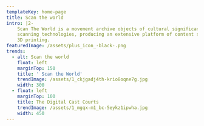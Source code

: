 ```yaml
---
templateKey: home-page
title: Scan the world
intro: |2-
    Scan The World is a movement archive objects of cultural significance using 3D
    scanning technologies, producing an extensive platform of content suitable for
    3D printing.
featuredImage: /assets/plus_icon_-black-.png
trends:
  - alt: Scan the world
    float: left
    marginTop: 150
    title: ' Scan the World'
    trendImage: /assets/1_ckjgadj4th-krio8oqne7g.jpg
    width: 300
  - float: left
    marginTop: 100
    title: The Digital Cast Courts
    trendImage: /assets/1_mgqx-m1_bc-5eykz1ipwha.jpg
    width: 450
---
```


